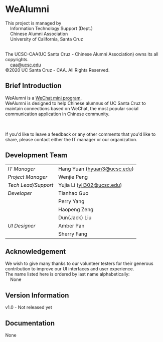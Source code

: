 # WeAlumni

This project is managed by
<br/>&nbsp;&nbsp;&nbsp;&nbsp;Information Technology Support (Dept.)
<br/>&nbsp;&nbsp;&nbsp;&nbsp;Chinese Alumni Association
<br/>&nbsp;&nbsp;&nbsp;&nbsp;University of California, Santa Cruz

<br/>The UCSC-CAA(UC Santa Cruz - Chinese Alumni Association) owns its all copyrights.
<br/>&nbsp;&nbsp;&nbsp;&nbsp;caa@ucsc.edu
<br/>©2020 UC Santa Cruz - CAA. All Rights Reserved.

## Brief Introduction

WeAlumni is a [WeChat mini program](open.wechat.com/cgi-bin/newreadtemplate?t=overseas_open/docs/mini-programs/design).
<br/>WeAlumni is designed to help Chinese alumnus of UC Santa Cruz to maintain connections based on WeChat, the most popular social communication application in Chinese community.

<br/><br/>If you'd like to leave a feedback or any other comments that you'd like to share, please contact either the IT manager or our organization.

## Development Team

|                         |                            |
|-------------------------|----------------------------|
|    *IT Manager*         | Hang Yuan (hyuan3@ucsc.edu)|
|    *Project Manager*    | Wenjie Peng                |
|    *Tech Lead/Support*  | Yujia Li (yli302@ucsc.edu) | 
|    *Developer*          | Tianhao Guo                |
|                         | Perry Yang                 |
|                         | Haopeng Zeng               |
|                         | Dun(Jack) Liu              |
|    *UI Designer*        | Amber Pan                  |
|                         | Sherry Fang                |

## Acknowledgement

We wish to give many thanks to our volunteer testers for their generous contribution to improve our UI interfaces and user experience.
<br/>The name listed here is ordered by last name alphabetically:
<br/>&nbsp;&nbsp;&nbsp;&nbsp;None

## Version Information

v1.0 - Not released yet

## Documentation
 
None
